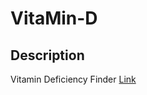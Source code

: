 # VitaMin-D

## Description

Vitamin Deficiency Finder
[Link](https://pavancos.github.io/vitamind/)
